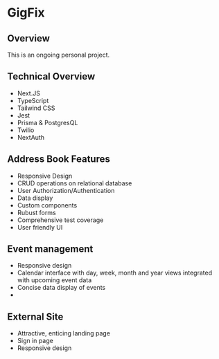 # GigFix

## Overview
This is an ongoing personal project.

## Technical Overview
* Next.JS
* TypeScript
* Tailwind CSS
* Jest
* Prisma & PostgresQL
* Twilio
* NextAuth

## Address Book Features
- Responsive Design
- CRUD operations on relational database
- User Authorization/Authentication
- Data display
- Custom components
- Rubust forms 
- Comprehensive test coverage
- User friendly UI

## Event management
- Responsive design
- Calendar interface with day, week, month and year views integrated with upcoming event data
- Concise data display of events
- 

## External Site
- Attractive, enticing landing page
- Sign in page
- Responsive design